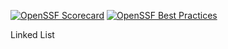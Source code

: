 [![OpenSSF Scorecard](https://api.securityscorecards.dev/projects/github.com/arnulfov/LinkedList/badge)](https://securityscorecards.dev/viewer/?uri=github.com/arnulfov/LinkedList)
[![OpenSSF Best Practices](https://www.bestpractices.dev/projects/8608/badge)](https://www.bestpractices.dev/projects/8608)

Linked List
